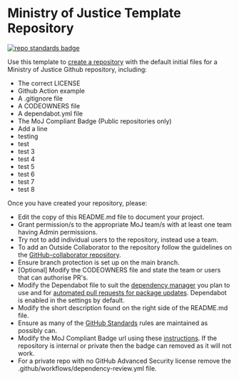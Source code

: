 # Ministry of Justice Template Repository

[![repo standards badge](https://img.shields.io/badge/dynamic/json?color=blue&style=for-the-badge&logo=github&label=MoJ%20Compliant&query=%24.data%5B%3F%28%40.name%20%3D%3D%20%22template-repository%22%29%5D.status&url=https%3A%2F%2Foperations-engineering-reports.cloud-platform.service.justice.gov.uk%2Fgithub_repositories)](https://operations-engineering-reports.cloud-platform.service.justice.gov.uk/github_repositories#template-repository "Link to report")

Use this template to [create a repository] with the default initial files for a Ministry of Justice Github repository, including:

- The correct LICENSE
- Github Action example
- A .gitignore file
- A CODEOWNERS file
- A dependabot.yml file
- The MoJ Compliant Badge (Public repositories only)
- Add a line
- testing
- test
- test 3
- test 4
- test 5
- test 6
- test 7
- test 8

Once you have created your repository, please:

- Edit the copy of this README.md file to document your project.
- Grant permission/s to the appropriate MoJ team/s with at least one team having Admin permissions.
- Try not to add individual users to the repository, instead use a team.
- To add an Outside Collaborator to the repository follow the guidelines on the [GitHub-collaborator repository](https://github.com/ministryofjustice/github-collaborators).
- Ensure branch protection is set up on the main branch.
- [Optional] Modify the CODEOWNERS file and state the team or users that can authorise PR's.
- Modify the Dependabot file to suit the [dependency manager](https://docs.github.com/en/code-security/dependabot/dependabot-version-updates/configuration-options-for-the-dependabot.yml-file#package-ecosystem) you plan to use and for [automated pull requests for package updates](https://docs.github.com/en/code-security/supply-chain-security/keeping-your-dependencies-updated-automatically/enabling-and-disabling-dependabot-version-updates#enabling-dependabot-version-updates). Dependabot is enabled in the settings by default.
- Modify the short description found on the right side of the README.md file.
- Ensure as many of the [GitHub Standards](https://github.com/ministryofjustice/github-repository-standards) rules are maintained as possibly can.
- Modify the MoJ Compliant Badge url using these [instructions](https://github.com/orgs/ministryofjustice/teams/operations-engineering/discussions). If the repository is internal or private then the badge can removed as it will not work.
- For a private repo with no GitHub Advanced Security license remove the .github/workflows/dependency-review.yml file.

[create a repository]: https://github.com/ministryofjustice/template-repository/generate
